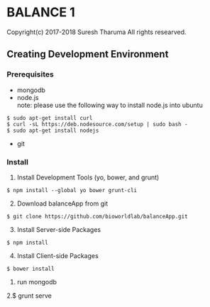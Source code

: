 BALANCE 1
======================

Copyright(c) 2017-2018 Suresh Tharuma All rights researved.

Creating Development Environment
--------------------------------

### Prerequisites ###

* mongodb
* node.js  
note: please use the following way to install node.js into ubuntu  

```shell
$ sudo apt-get install curl
$ curl -sL https://deb.nodesource.com/setup | sudo bash -  
$ sudo apt-get install nodejs  
```
* git

### Install ###

1. Install Development Tools (yo, bower, and grunt)
```shell
$ npm install --global yo bower grunt-cli
```

2. Download balanceApp from git  
```shell
$ git clone https://github.com/bioworldlab/balanceApp.git
```

3. Install Server-side Packages
```shell
$ npm install
```

4. Install Client-side Packages  
```shell
$ bower install
```

1. run mongodb

2.$ grunt serve
```

